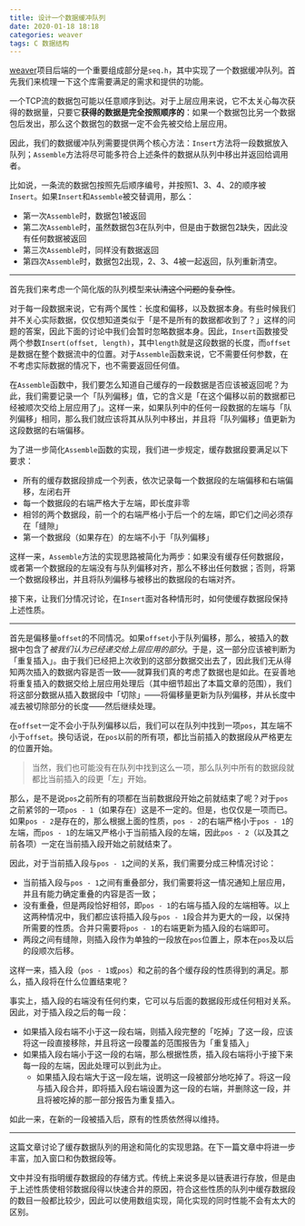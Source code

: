```yaml
---
title: 设计一个数据缓冲队列
date: 2020-01-18 18:18
categories: weaver
tags: C 数据结构
---
```


[weaver](https://github.com/sgdxbc/weaver)项目后端的一个重要组成部分是`seq.h`，其中实现了一个数据缓冲队列。首先我们来梳理一下这个库需要满足的需求和提供的功能。

一个TCP流的数据包可能以任意顺序到达。对于上层应用来说，它不太关心每次获得的数据量，只要它**获得的数据是完全按照顺序的**：如果一个数据包比另一个数据包后发出，那么这个数据包的数据一定不会先被交给上层应用。

因此，我们的数据缓冲队列需要提供两个核心方法：`Insert`方法将一段数据放入队列；`Assemble`方法将尽可能多符合上述条件的数据从队列中移出并返回给调用者。

比如说，一条流的数据包按照先后顺序编号，并按照1、3、4、2的顺序被`Insert`。如果`Insert`和`Assemble`被交替调用，那么：
* 第一次`Assemble`时，数据包1被返回
* 第二次`Assemble`时，虽然数据包3在队列中，但是由于数据包2缺失，因此没有任何数据被返回
* 第三次`Assemble`时，同样没有数据返回
* 第四次`Assemble`时，数据包2出现，2、3、4被一起返回，队列重新清空。

----

首先我们来考虑一个简化版的队列模型~~来认清这个问题的复杂性~~。

对于每一段数据来说，它有两个属性：长度和偏移，以及数据本身。有些时候我们并不关心实际数据，仅仅想知道类似于「是不是所有的数据都收到了？」这样的问题的答案，因此下面的讨论中我们会暂时忽略数据本身。因此，`Insert`函数接受两个参数`Insert(offset, length)`，其中`length`就是这段数据的长度，而`offset`是数据在整个数据流中的位置。对于`Assemble`函数来说，它不需要任何参数，在不考虑实际数据的情况下，也不需要返回任何值。

在`Assemble`函数中，我们要怎么知道自己缓存的一段数据是否应该被返回呢？为此，我们需要记录一个「队列偏移」值，它的含义是「在这个偏移以前的数据都已经被顺次交给上层应用了」。这样一来，如果队列中的任何一段数据的左端与「队列偏移」相同，那么我们就应该将其从队列中移出，并且将「队列偏移」值更新为这段数据的右端偏移。

为了进一步简化`Assemble`函数的实现，我们进一步规定，缓存数据段要满足以下要求：
* 所有的缓存数据段排成一个列表，依次记录每一个数据段的左端偏移和右端偏移，左闭右开
* 每一个数据段的右端严格大于左端，即长度非零
* 相邻的两个数据段，前一个的右端严格小于后一个的左端，即它们之间必须存在「缝隙」
* 第一个数据段（如果存在）的左端不小于「队列偏移」

这样一来，`Assemble`方法的实现思路被简化为两步：如果没有缓存任何数据段，或者第一个数据段的左端没有与队列偏移对齐，那么不移出任何数据；否则，将第一个数据段移出，并且将队列偏移与被移出的数据段的右端对齐。

接下来，让我们分情况讨论，在`Insert`面对各种情形时，如何使缓存数据段保持上述性质。

----

首先是偏移量`offset`的不同情况。如果`offset`小于队列偏移，那么，被插入的数据中包含了*被我们认为已经递交给上层应用的部分*。于是，这一部分应该被判断为「重复插入」。由于我们已经把上次收到的这部分数据交出去了，因此我们无从得知两次插入的数据内容是否一致——就算我们真的考虑了数据也是如此。在妥善地将重复插入的数据交给上层应用处理后（其中细节超出了本篇文章的范围），我们将这部分数据从插入数据段中「切除」——将偏移量更新为队列偏移，并从长度中减去被切除部分的长度——然后继续处理。

在`offset`一定不会小于队列偏移以后，我们可以在队列中找到一项`pos`，其左端不小于`offset`。换句话说，在`pos`以前的所有项，都比当前插入的数据段从严格更左的位置开始。

> 当然，我们也可能没有在队列中找到这么一项，那么队列中所有的数据段就都比当前插入的段更「左」开始。

那么，是不是说`pos`之前所有的项都在当前数据段开始之前就结束了呢？对于`pos`之前紧邻的一项`pos - 1`（如果存在）这是不一定的。但是，也仅仅是一项而已。如果`pos - 2`是存在的，那么根据上面的性质，`pos - 2`的右端严格小于`pos - 1`的左端，而`pos - 1`的左端又严格小于当前插入段的左端，因此`pos - 2`（以及其之前各项）一定在当前插入段开始之前就结束了。

因此，对于当前插入段与`pos - 1`之间的关系，我们需要分成三种情况讨论：
* 当前插入段与`pos - 1`之间有重叠部分，我们需要将这一情况通知上层应用，并且有能力确定重叠的内容是否一致；
* 没有重叠，但是两段恰好相邻，即`pos - 1`的右端与插入段的左端相等。以上这两种情况中，我们都应该将插入段与`pos - 1`段合并为更大的一段，以保持所需要的性质。合并只需要将`pos - 1`的右端更新为插入段的右端即可。
* 两段之间有缝隙，则插入段作为单独的一段放在`pos`位置上，原本在`pos`及以后的段顺次后移。

这样一来，插入段（`pos - 1`或`pos`）和之前的各个缓存段的性质得到的满足。那么，插入段将在什么位置结束呢？

事实上，插入段的右端没有任何约束，它可以与后面的数据段形成任何相对关系。因此，对于插入段之后的每一段：
* 如果插入段右端不小于这一段右端，则插入段完整的「吃掉」了这一段，应该将这一段直接移除，并且将这一段覆盖的范围报告为「重复插入」
* 如果插入段右端小于这一段的右端，那么根据性质，插入段右端将小于接下来每一段的左端，因此处理可以到此为止。
    * 如果插入段右端大于这一段左端，说明这一段被部分地吃掉了。将这一段与插入段合并，即将插入段右端设置为这一段的右端，并删除这一段，并且将被吃掉的那一部分报告为重复插入。

如此一来，在新的一段被插入后，原有的性质依然得以维持。

----

这篇文章讨论了缓存数据队列的用途和简化的实现思路。在下一篇文章中将进一步丰富，加入窗口和伪数据段等。

文中并没有指明缓存数据段的存储方式。传统上来说多是以链表进行存放，但是由于上述性质使相邻数据段得以快速合并的原因，符合这些性质的队列中缓存数据段的数目一般都比较少，因此可以使用数组实现，简化实现的同时性能不会有太大的区别。